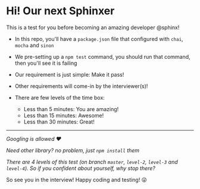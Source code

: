 # Hi! Our next Sphinxer
This is a test for you before becoming an amazing developer @sphinx!

- In this repo, you'll have a `package.json` file that configured with `chai`, `mocha` and `sinon`
- We pre-setting up a `npm test` command, you should run that command, then you'll see it is failing
- Our requirement is just simple: Make it pass!
- Other requirements will come-in by the interviewer(s)!
- There are few levels of the time box:
    
    - Less than 5 minutes: You are amazing!
    - Less than 15 minutes: Awesome!
    - Less than 30 minutes: Great!

---
*Googling is allowed :heart:*

*Need other library? no problem, just `npm install` them*

*There are 4 levels of this test (on branch `master`, `level-2`, `level-3` and `level-4`). So if you confident about yourself, why stop there?*

So see you in the interview!
Happy coding and testing! :stuck_out_tongue_winking_eye:
